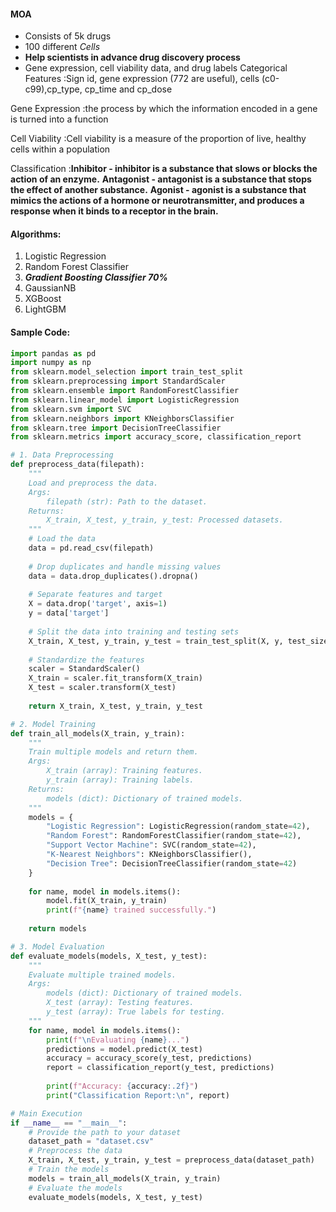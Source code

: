 #### MOA 
- Consists of 5k drugs
- 100 different _Cells_ 
- **Help scientists in advance drug discovery process**
- Gene expression, cell viability data, and drug labels
Categorical Features
 :Sign id, gene expression (772 are useful), cells (c0-c99),cp_type, cp_time and cp_dose
    
Gene Expression
 :the process by which the information encoded in a gene is turned into a function
 
Cell Viability
 :Cell viability is a measure of the proportion of live, healthy cells within a population

Classification
 :**Inhibitor - inhibitor is a substance that slows or blocks the action of an enzyme.**
 **Antagonist - antagonist is a substance that stops the effect of another substance.**
 **Agonist - agonist is a substance that mimics the actions of a hormone or neurotransmitter, 
          and produces a response when it binds to a receptor in the brain.**

#### Algorithms:
1. Logistic Regression
2. Random Forest Classifier
3. _**Gradient Boosting Classifier 70%**_
4. GaussianNB
5. XGBoost
6. LightGBM
#### Sample Code:

```python
import pandas as pd
import numpy as np
from sklearn.model_selection import train_test_split
from sklearn.preprocessing import StandardScaler
from sklearn.ensemble import RandomForestClassifier
from sklearn.linear_model import LogisticRegression
from sklearn.svm import SVC
from sklearn.neighbors import KNeighborsClassifier
from sklearn.tree import DecisionTreeClassifier
from sklearn.metrics import accuracy_score, classification_report

# 1. Data Preprocessing
def preprocess_data(filepath):
    """
    Load and preprocess the data.
    Args:
        filepath (str): Path to the dataset.
    Returns:
        X_train, X_test, y_train, y_test: Processed datasets.
    """
    # Load the data
    data = pd.read_csv(filepath)
    
    # Drop duplicates and handle missing values
    data = data.drop_duplicates().dropna()
    
    # Separate features and target
    X = data.drop('target', axis=1)
    y = data['target']
    
    # Split the data into training and testing sets
    X_train, X_test, y_train, y_test = train_test_split(X, y, test_size=0.2, random_state=42)
    
    # Standardize the features
    scaler = StandardScaler()
    X_train = scaler.fit_transform(X_train)
    X_test = scaler.transform(X_test)
    
    return X_train, X_test, y_train, y_test

# 2. Model Training
def train_all_models(X_train, y_train):
    """
    Train multiple models and return them.
    Args:
        X_train (array): Training features.
        y_train (array): Training labels.
    Returns:
        models (dict): Dictionary of trained models.
    """
    models = {
        "Logistic Regression": LogisticRegression(random_state=42),
        "Random Forest": RandomForestClassifier(random_state=42),
        "Support Vector Machine": SVC(random_state=42),
        "K-Nearest Neighbors": KNeighborsClassifier(),
        "Decision Tree": DecisionTreeClassifier(random_state=42)
    }
    
    for name, model in models.items():
        model.fit(X_train, y_train)
        print(f"{name} trained successfully.")
    
    return models

# 3. Model Evaluation
def evaluate_models(models, X_test, y_test):
    """
    Evaluate multiple trained models.
    Args:
        models (dict): Dictionary of trained models.
        X_test (array): Testing features.
        y_test (array): True labels for testing.
    """
    for name, model in models.items():
        print(f"\nEvaluating {name}...")
        predictions = model.predict(X_test)
        accuracy = accuracy_score(y_test, predictions)
        report = classification_report(y_test, predictions)
        
        print(f"Accuracy: {accuracy:.2f}")
        print("Classification Report:\n", report)

# Main Execution
if __name__ == "__main__":
    # Provide the path to your dataset
    dataset_path = "dataset.csv"    
    # Preprocess the data
    X_train, X_test, y_train, y_test = preprocess_data(dataset_path)    
    # Train the models
    models = train_all_models(X_train, y_train)    
    # Evaluate the models
    evaluate_models(models, X_test, y_test)

```
